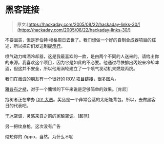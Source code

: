 # 黑客链接

> 原文:[https://hackaday.com/2005/08/22/hackaday-links-30/](https://hackaday.com/2005/08/22/hackaday-links-30/)

不要沮丧，但是罗伯特·穆格周日去世了。我们想做一个好的自制合成器项目的综述，所以把它们发送到[提示行](http://www.hackaday.com/tips)。

喷气动力啤酒冷却器，这是我最喜欢的一款，是由两个不同的人送来的。请给出你的来源。我喜欢这个项目，因为它是如此的不必要。他通过尽快排出丙烷来冷却啤酒，但这并不安全，所以他用涡轮建立了一个喷气发动机来燃烧丙烷。

我们在[撤资](http://divester.com)的朋友有一个很好的 [ROV 项目](http://www.divester.com/2005/08/22/a-diy-rov-that-uses-atari-joysticks-as-controllers/)链接，很多图片。

[雅各布之梯](http://www.emanator.demon.co.uk/bigclive/jacobs.htm)，对于一个慵懒的下午来说是足够简单的效果。[肯尼]

抱树者正在举办 [DIY 大赛](http://www.treehugger.com/files/2005/08/diy_eco-tech_co.php)。奖品是一个非常合适的太阳能背包。所以，去做黑客日的代表吧。

[干冰空调](http://www.emre.co.uk/first_day.htm)，灵感来自之前的[家酿空调](http://mirror.lerfjhax.com/www.eng.uwaterloo.ca/%7Egmilburn/ac/)。[超蓝]

另一把纹身枪，这次没有广告

缩短你的 Zippo，当然，为什么不呢